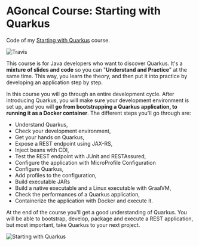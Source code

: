 # AGoncal Course: Starting with Quarkus

Code of my [Starting with Quarkus](https://www.udemy.com/course/quarkus-starting-with-quarkus/?referralCode=326B47EE8A3032346159) course.

![Travis](https://travis-ci.org/agoncal/agoncal-course-quarkus-starting.svg?branch=master)

This course is for Java developers who want to discover Quarkus.
It's a **mixture of slides and code** so you can "**Understand and Practice**" at the same time.
This way, you learn the theory, and then put it into practice by developing an application step by step.

In this course you will go through an entire development cycle.
After introducing Quarkus, you will make sure your development environment is set up, and you will **go from bootstrapping a Quarkus application, to running it as a Docker container**.
The different steps you'll go through are:

* Understand Quarkus,
* Check your development environment,
* Get your hands on Quarkus,
* Expose a REST endpoint using JAX-RS,
* Inject beans with CDI,
* Test the REST endpoint with JUnit and RESTAssured,
* Configure the application with MicroProfile Configuration
* Configure Quarkus,
* Add profiles to the configuration,
* Build executable JARs
* Build a native executable and a Linux executable with GraalVM,
* Check the performances of a Quarkus application,
* Containerize the application with Docker and execute it.

At the end of the course you'll get a good understanding of Quarkus.
You will be able to bootstrap, develop, package and execute a REST application, but most important, take Quarkus to your next project.

![Starting with Quarkus](https://raw.githubusercontent.com/agoncal/agoncal-course-quarkus-starting/master/cover.png)
